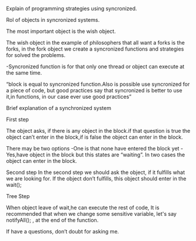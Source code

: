 Explain of programming strategies using syncronized.

Rol of objects in syncronized systems.

The most important object is the wish object.

The wish object in the example of philosophers that all want a forks is the forks, in the fork object we create a syncronized functions and strategies for solved the problems.

-Syncronized function is for that only one thread or object can execute at the same time.

“block is equal to syncronized function.Also is possible use syncronized for a piece of code, but good practices say that syncronized is better to use it,in functions, in our case ever use good practices”

Brief explanation of a synchronized system

First step

The object asks, if there is any object in the block.if that question is true the object can’t enter in the block,if is false the object can enter in the block.

There may be two options
-One is that none have entered the block yet
-Yes,have object in the block but this states are “waiting”.
In two cases the object can enter in the block.

Second step
In the second step we should ask the object, if it fulfills what we are looking for.
If the object don’t fulfills, this object should enter in the wait();

Tree Step

When object leave of wait,he can execute the rest of code, It is recommended that when we change some sensitive variable, let's say notifyAll(); , at the end of the function.

If have a questions, don’t doubt for asking me.
